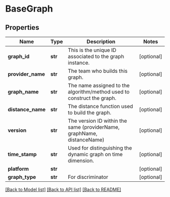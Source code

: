 # BaseGraph

## Properties
Name | Type | Description | Notes
------------ | ------------- | ------------- | -------------
**graph_id** | **str** | This is the unique ID associated to the graph instance. | [optional] 
**provider_name** | **str** | The team who builds this graph. | [optional] 
**graph_name** | **str** | The name assigned to the algorithm/method used to construct the graph. | [optional] 
**distance_name** | **str** | The distance function used to build the graph. | [optional] 
**version** | **str** | The version ID within the same (providerName, graphName, distanceName) | [optional] 
**time_stamp** | **str** | Used for distinguishing the dynamic graph on time dimension. | [optional] 
**platform** | **str** |  | [optional] 
**graph_type** | **str** | For discriminator | [optional] 

[[Back to Model list]](../README.md#documentation-for-models) [[Back to API list]](../README.md#documentation-for-api-endpoints) [[Back to README]](../README.md)

